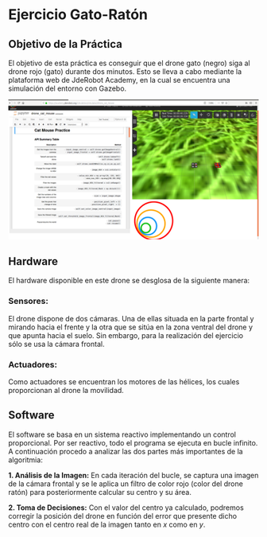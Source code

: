 # Ejercicio Gato-Ratón

## Objetivo de la Práctica
El objetivo de esta práctica es conseguir que el drone gato (negro) siga al drone rojo (gato) durante dos minutos. Esto se lleva a cabo mediante la plataforma web de JdeRobot Academy, en la cual se encuentra una simulación del entorno con Gazebo.

![Imagen](https://github.com/TheRoboticsClub/2018-colab-FernandoGonzalez/blob/master/docs/drone_cat_mouse.png)

## Hardware
El hardware disponible en este drone se desglosa de la siguiente manera:

### Sensores:
El drone dispone de dos cámaras. Una de ellas situada en la parte frontal y mirando hacia el frente y la otra que se sitúa en la zona ventral del drone y que apunta hacia el suelo. Sin embargo, para la realización del ejercicio sólo se usa la cámara frontal.

### Actuadores:
Como actuadores se encuentran los motores de las hélices, los cuales proporcionan al drone la movilidad.

## Software
El software se basa en un sistema reactivo implementando un control proporcional. Por ser reactivo, todo el programa se ejecuta en bucle infinito. A continuación procedo a analizar las dos partes más importantes de la algoritmia:

**1. Análisis de la Imagen:** En cada iteración del bucle, se captura una imagen de la cámara frontal y se le aplica un filtro de color rojo (color del drone ratón) para posteriormente calcular su centro y su área.

**2. Toma de Decisiones:** Con el valor del centro ya calculado, podremos corregir la posición del drone en función del error que presente dicho centro con el centro real de la imagen tanto en *x* como en *y*.
